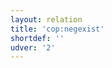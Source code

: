 ```yaml
---
layout: relation
title: 'cop:negexist'
shortdef: ''
udver: '2'
---
```

<!-- Interlanguage links updated Čt lis 12 09:43:21 CET 2020 -->
